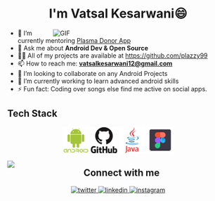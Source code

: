 <h1 align="center">I'm Vatsal Kesarwani😄</h1>

<img align="right" alt="GIF" src="https://i.imgur.com/8MupZHY.gif" width="400px" />

- 🌱 I’m currently mentoring [Plasma Donor App](https://github.com/DSC-JSS-NOIDA/Plasma-Donor-App)
- 💬 Ask me about **Android Dev & Open Source**
- 👨‍💻 All of my projects are available at https://github.com/plazzy99
- 📫 How to reach me: **vatsalkesarwani12@gmail.com**
- 👯 I’m looking to collaborate on any Android Projects
- 🔭 I’m currently working to learn advanced android skills
- ⚡ Fun fact: Coding over songs else find me active on social apps.

## Tech Stack
<p align="center"><img src="https://github.com/devicons/devicon/blob/master/icons/android/android-plain-wordmark.svg" alt="android" width="60" height="60"/>
<img src="https://github.com/devicons/devicon/blob/master/icons/github/github-original-wordmark.svg" alt="github" width="60" height="60"/>
<img src="https://github.com/devicons/devicon/blob/master/icons/java/java-original-wordmark.svg" alt="java" width="60" height="60"/>
<img src="https://raw.githubusercontent.com/ChugunovRoman/figma-linux/master/resources/icons/128x128.png" alt="java" width="60" height="60"/> </p>

<img align="left" src="https://github-readme-stats.vercel.app/api?username=plazzy99&show_icons=true&hide_border=false" />

<h2 align="center" >Connect with me</h2>
<div align="center">
</a>
<a href="https://twitter.com/KesarwaniVatsal" target="_blank">
<img src=https://img.shields.io/badge/twitter-%2300acee.svg?&style=for-the-badge&logo=twitter&logoColor=white alt=twitter style="margin-bottom: 5px;" />
</a>
<a href="https://www.linkedin.com/in/vatsal-kesarwani-4a3858171/" target="_blank">
<img src=https://img.shields.io/badge/linkedin-%231E77B5.svg?&style=for-the-badge&logo=linkedin&logoColor=white alt=linkedin style="margin-bottom: 5px;" />
</a>
<a href="mailto:vatsalkesarwani12@gmail.com?hl=en" target="_blank">
<img src=https://img.shields.io/badge/gmail-%23000000.svg?&style=for-the-badge&logo=gmail&logoColor=red alt=instagram style="margin-bottom: 5px;" />
</a> 
</div>  
  
